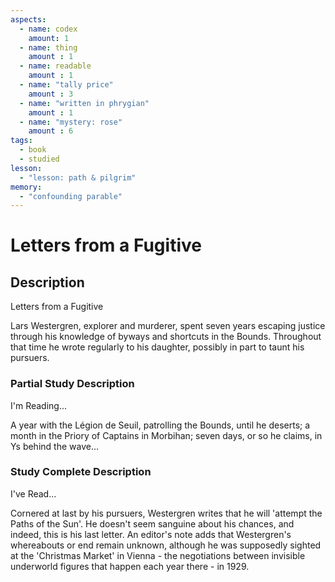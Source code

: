 ```yaml
---
aspects: 
  - name: codex
    amount: 1
  - name: thing
    amount : 1
  - name: readable
    amount : 1
  - name: "tally price"
    amount : 3
  - name: "written in phrygian"
    amount : 1
  - name: "mystery: rose"
    amount : 6
tags:
  - book
  - studied
lesson:
  - "lesson: path & pilgrim"
memory:
  - "confounding parable"
---
```


# Letters from a Fugitive

## Description
Letters from a Fugitive

Lars Westergren, explorer and murderer, spent seven years escaping justice through his knowledge of byways and shortcuts in the Bounds. Throughout that time he wrote regularly to his daughter, possibly in part to taunt his pursuers.
### Partial Study Description
I'm Reading...

A year with the Légion de Seuil, patrolling the Bounds, until he deserts; a month in the Priory of Captains in Morbihan; seven days, or so he claims, in Ys behind the wave…
### Study Complete Description
I've Read...

Cornered at last by his pursuers, Westergren writes that he will 'attempt the Paths of the Sun'. He doesn't seem sanguine about his chances, and indeed, this is his last letter. An editor's note adds that Westergren's whereabouts or end remain unknown, although he was supposedly sighted at the 'Christmas Market' in Vienna - the negotiations between invisible underworld figures that happen each year there - in 1929.